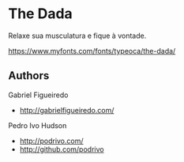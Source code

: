 # The Dada
Relaxe sua musculatura e fique à vontade.

https://www.myfonts.com/fonts/typeoca/the-dada/

## Authors

Gabriel Figueiredo

+ http://gabrielfigueiredo.com/

Pedro Ivo Hudson

+ http://podrivo.com/
+ http://github.com/podrivo